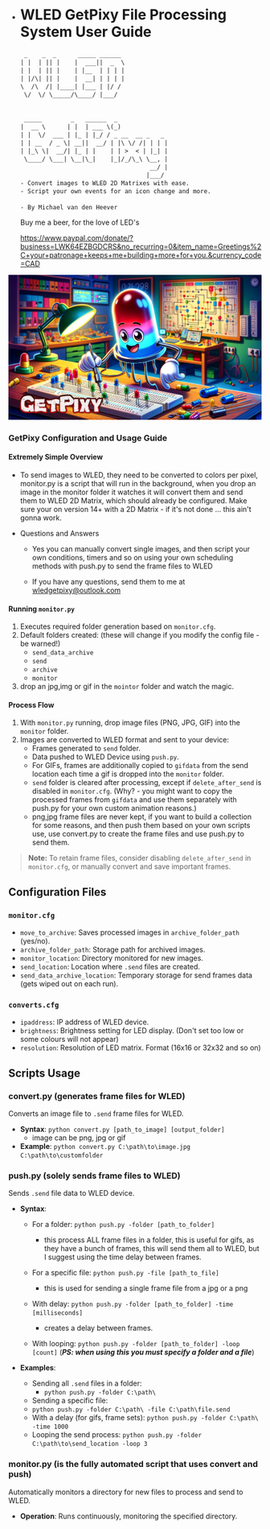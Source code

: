 * # WLED GetPixy File Processing System User Guide

  

  ```
   _    _  _      _____ ______             
  | |  | || |    |  ___||  _  \            
  | |  | || |    | |__  | | | |            
  | |/\| || |    |  __| | | | |            
  \  /\  /| |____| |___ | |/ /             
   \/  \/ \_____/\____/ |___/              
                                           
                                           
   _____        _   ______  _              
  |  __ \      | |  | ___ \(_)             
  | |  \/  ___ | |_ | |_/ / _ __  __ _   _ 
  | | __  / _ \| __||  __/ | |\ \/ /| | | |
  | |_\ \|  __/| |_ | |    | | >  < | |_| |
   \____/ \___| \__|\_|    |_|/_/\_\ \__, |
                                      __/ |
                                     |___/ 
  - Convert images to WLED 2D Matrixes with ease.
  - Script your own events for an icon change and more.
  
  - By Michael van den Heever
  
  ```


  Buy me a beer, for the love of LED's

  https://www.paypal.com/donate/?business=LWK64EZBGDCRS&no_recurring=0&item_name=Greetings%2C+your+patronage+keeps+me+building+more+for+you.&currency_code=CAD

  
![getpixy](getpixy.jpg)

  ### GetPixy Configuration and Usage Guide

#### Extremely Simple Overview

  - To send images to WLED, they need to be converted to colors per pixel, monitor.py is a script that will run in the background, when you drop an image in the monitor folder it watches it will convert them and send them to WLED 2D Matrix, which should already be configured.  Make sure your on version 14+ with a  2D Matrix - if it's not done ... this ain't gonna work.

  - Questions and Answers

    - Yes you can manually convert single images, and then script your own conditions, timers and so on using your own scheduling methods with push.py to send the frame files to WLED

    - If you have any questions, send them to me at wledgetpixy@outlook.com


  #### Running `monitor.py`
  1. Executes required folder generation based on `monitor.cfg`.
  2. Default folders created: (these will change if you modify the config file - be warned!)
     - `send_data_archive`
     - `send`
     - `archive`
     - `monitor`
  3. drop an jpg,img or gif in the `mointor` folder and watch the magic.

  #### Process Flow
  1. With `monitor.py` running, drop image files (PNG, JPG, GIF) into the `monitor` folder.
  2. Images are converted to WLED format and sent to your device:
     - Frames generated to `send` folder.
     - Data pushed to WLED Device using `push.py`.
     - For GIFs, frames are additionally copied to `gifdata` from the send location each time a gif is dropped into the `monitor` folder.
     - `send` folder is cleared after processing, except if `delete_after_send` is disabled in `monitor.cfg`.  (Why? - you might want to copy the processed frames from `gifdata` and use them separately with push.py for your own custom animation reasons.)
     - png,jpg frame files are never kept, if you want to build a collection for some reasons, and then push them based on your own scripts use, use convert.py to create the frame files and use push.py to send them.

  > **Note:** To retain frame files, consider disabling `delete_after_send` in `monitor.cfg`, or manually convert and save important frames.

  

  

  ## Configuration Files

  ### `monitor.cfg`  
  - `move_to_archive`: Saves processed images in `archive_folder_path` (yes/no).
  - `archive_folder_path`: Storage path for archived images.
  - `monitor_location`: Directory monitored for new images.
  - `send_location`: Location where `.send` files are created.
  - `send_data_archive_location`: Temporary storage for send frames data (gets wiped out on each run).

  ### `converts.cfg`
  - `ipaddress`: IP address of WLED device.
  - `brightness`: Brightness setting for LED display. (Don't set too low or some colours will not appear)
  - `resolution`: Resolution of LED matrix. Format (16x16 or 32x32 and so on)

  ## Scripts Usage
  ### convert.py (generates frame files for WLED)
  Converts an image file to `.send` frame files for WLED.
  - **Syntax**: `python convert.py [path_to_image] [output_folder]`
    - image can be png, jpg or gif
  - **Example**: `python convert.py C:\path\to\image.jpg C:\path\to\customfolder`

  ### push.py (solely sends frame files to WLED)
  Sends `.send` file data to WLED device.
  - **Syntax**:

    - For a folder: `python push.py -folder [path_to_folder]` 
      - this process ALL frame files in a folder, this is useful for gifs, as they have a bunch of frames, this will send them all to WLED, but I suggest using the time delay between frames. 
    - For a specific file: `python push.py -file [path_to_file]` 
      - this is used for sending a single frame file from a jpg or a png
    - With delay: `python push.py -folder [path_to_folder] -time [milliseconds]` 
      - creates a delay between frames.

    - With looping: `python push.py -folder [path_to_folder] -loop [count]`
      (***PS: when using this you must specify a folder and a file***)

  - **Examples**:
    - Sending all `.send` files in a folder: 
      - `python push.py -folder C:\path\`
    - Sending a specific file: 
    - `python push.py -folder C:\path\ -file C:\path\file.send`
    - With a delay (for gifs, frame sets): `python push.py -folder C:\path\ -time 1000`
    - Looping the send process: `python push.py -folder C:\path\to\send_location -loop 3`

  ### monitor.py (is the fully automated script that uses convert and push)
  Automatically monitors a directory for new files to process and send to WLED.

  - **Operation**: Runs continuously, monitoring the specified directory.

  

